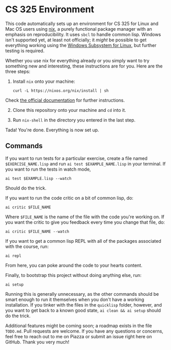 # CS 325 Environment

This code automatically sets up an environment for CS 325 for Linux and Mac OS users using [nix](https://nixos.org/), a purely functional package manager with an emphasis on reproducibility. It uses `sbcl` to handle common lisp. Windows isn't supported yet, at least not officially; it _might_ be possible to get everything working using the [Windows Subsystem for Linux](https://docs.microsoft.com/en-us/windows/wsl/install-win10), but further testing is required.

Whether you use nix for everything already or you simply want to try something new and interesting, these instructions are for you. Here are the three steps:

1. Install `nix` onto your machine:

   `curl -L https://nixos.org/nix/install | sh`

Check [the official documentation](https://nixos.org/download.html) for further instructions.

2. Clone this repository onto your machine and `cd` into it.

3. Run `nix-shell` in the directory you entered in the last step.

Tada! You're done. Everything is now set up.

## Commands

If you want to run tests for a particular exercise, create a file named `$EXERCISE_NAME.lisp` and run `ai test $EXAMPLE_NAME.lisp` in your terminal. If you want to run the tests in watch mode,

    ai test $EXAMPLE.lisp --watch

Should do the trick.

If you want to run the code critic on a bit of common lisp, do:

    ai critic $FILE_NAME

Where `$FILE_NAME` is the name of the file with the code you're working on. If you want the critic to give you feedback every time you change that file, do:

    ai critic $FILE_NAME --watch

If you want to get a common lisp REPL with all of the packages associated with the course, run:

    ai repl

From here, you can poke around the code to your hearts content.

Finally, to bootstrap this project without doing anything else, run:

    ai setup

Running this is generally unnecessary, as the other commands should be smart enough to run it themselves when you don't have a working installation. If you tinker with the files in the `quicklisp` folder, however, and you want to get back to a known good state, `ai clean && ai setup` should do the trick.

Additional features might be coming soon; a roadmap exists in the file `TODO.md`. Pull requests are welcome. If you have any questions or concerns, feel free to reach out to me on Piazza or submit an issue right here on GitHub. Thank you very much!
